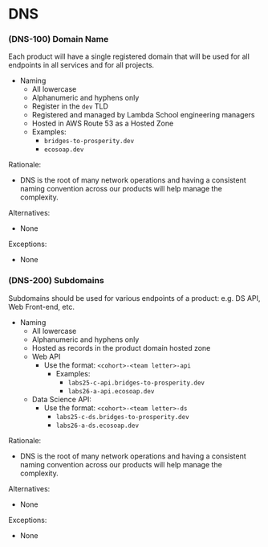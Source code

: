 # DNS

### \(DNS-100\) Domain Name

Each product will have a single registered domain that will be used for all endpoints in all services and for all projects.

* Naming
  * All lowercase
  * Alphanumeric and hyphens only
  * Register in the `dev` TLD
  * Registered and managed by Lambda School engineering managers
  * Hosted in AWS Route 53 as a Hosted Zone
  * Examples:
    * `bridges-to-prosperity.dev`
    * `ecosoap.dev`

Rationale:

* DNS is the root of many network operations and having a consistent naming convention across our products will help manage the complexity.

Alternatives:

* None

Exceptions:

* None

### \(DNS-200\) Subdomains

Subdomains should be used for various endpoints of a product: e.g. DS API, Web Front-end, etc.

* Naming
  * All lowercase
  * Alphanumeric and hyphens only
  * Hosted as records in the product domain hosted zone
  * Web API
    * Use the format: `<cohort>-<team letter>-api`
      * Examples:
        * `labs25-c-api.bridges-to-prosperity.dev`
        * `labs26-a-api.ecosoap.dev`
  * Data Science API:
    * Use the format: `<cohort>-<team letter>-ds`
      * `labs25-c-ds.bridges-to-prosperity.dev`
      * `labs26-a-ds.ecosoap.dev`

Rationale:

* DNS is the root of many network operations and having a consistent naming convention across our products will help manage the complexity.

Alternatives:

* None

Exceptions:

* None

